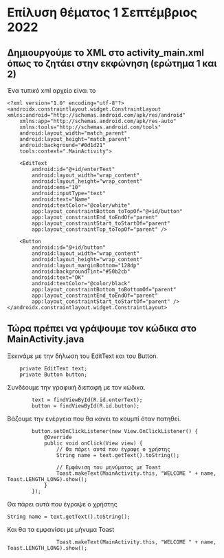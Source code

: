 # Επίλυση θέματος 1 Σεπτέμβριος 2022

## Δημιουργούμε το XML στο activity_main.xml όπως το ζητάει στην εκφώνηση (ερώτημα 1 και 2)

Ένα τυπικό xml αρχείο είναι το 

```
<?xml version="1.0" encoding="utf-8"?>
<androidx.constraintlayout.widget.ConstraintLayout xmlns:android="http://schemas.android.com/apk/res/android"
    xmlns:app="http://schemas.android.com/apk/res-auto"
    xmlns:tools="http://schemas.android.com/tools"
    android:layout_width="match_parent"
    android:layout_height="match_parent"
    android:background="#0d1d21"
    tools:context=".MainActivity">

    <EditText
        android:id="@+id/enterText"
        android:layout_width="wrap_content"
        android:layout_height="wrap_content"
        android:ems="10"
        android:inputType="text"
        android:text="Name"
        android:textColor="@color/white"
        app:layout_constraintBottom_toTopOf="@+id/button"
        app:layout_constraintEnd_toEndOf="parent"
        app:layout_constraintStart_toStartOf="parent"
        app:layout_constraintTop_toTopOf="parent" />

    <Button
        android:id="@+id/button"
        android:layout_width="wrap_content"
        android:layout_height="wrap_content"
        android:layout_marginBottom="128dp"
        android:backgroundTint="#50b2cb"
        android:text="OK"
        android:textColor="@color/black"
        app:layout_constraintBottom_toBottomOf="parent"
        app:layout_constraintEnd_toEndOf="parent"
        app:layout_constraintStart_toStartOf="parent" />
</androidx.constraintlayout.widget.ConstraintLayout>
```

## Τώρα πρέπει να γράψουμε τον κώδικα στο MainActivity.java

Ξεκινάμε με την δήλωση του EditText και του Button.

```
    private EditText text;
    private Button button;
```

Συνδέουμε την γραφική διεπαφή με τον κώδικα.
```
        text = findViewById(R.id.enterText);
        button = findViewById(R.id.button);
```

Βάζουμε την ενέργεια που θα κάνει το κουμπί όταν πατηθεί.
```
        button.setOnClickListener(new View.OnClickListener() {
            @Override
            public void onClick(View view) {
                // Θα πάρει αυτά που έγραψε ο χρήστης
                String name = text.getText().toString();

                // Εμφάνιση του μηνύματος με Toast
                Toast.makeText(MainActivity.this, "WELCOME " + name, Toast.LENGTH_LONG).show();
            }
        });
```

Θα πάρει αυτά που έγραψε ο χρήστης
```
String name = text.getText().toString();
```

Και θα τα εμφανίσει με μήνυμα Toast
```
                Toast.makeText(MainActivity.this, "WELCOME " + name, Toast.LENGTH_LONG).show();
```
